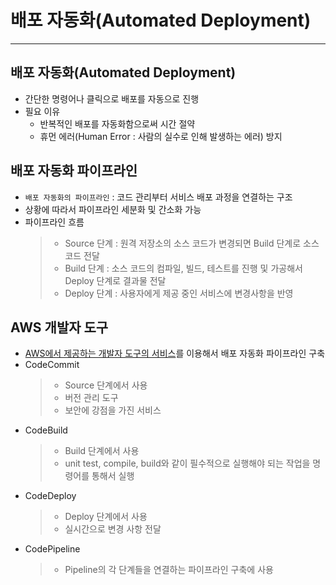 # **배포 자동화(Automated Deployment)**

***

## **배포 자동화(Automated Deployment)**

- 간단한 명령어나 클릭으로 배포를 자동으로 진행
- 필요 이유
    - 반복적인 배포를 자동화함으로써 시간 절약
    - 휴먼 에러(Human Error : 사람의 실수로 인해 발생하는 에러) 방지

## **배포 자동화 파이프라인**

- `배포 자동화의 파이프라인` : 코드 관리부터 서비스 배포 과정을 연결하는 구조
- 상황에 따라서 파이프라인 세분화 및 간소화 가능
- 파이프라인 흐름
    > - Source 단계 : 원격 저장소의 소스 코드가 변경되면 Build 단계로 소스 코드 전달
    > - Build 단계 : 소스 코드의 컴파일, 빌드, 테스트를 진행 및 가공해서 Deploy 단계로 결과물 전달
    > - Deploy 단계 : 사용자에게 제공 중인 서비스에 변경사항을 반영

## **AWS 개발자 도구**

- <u>AWS에서 제공하는 개발자 도구의 서비스</u>를 이용해서 배포 자동화 파이프라인 구축
- CodeCommit
  > - Source 단계에서 사용
  > - 버전 관리 도구
  > - 보안에 강점을 가진 서비스
- CodeBuild
  > - Build 단계에서 사용
  > - unit test, compile, build와 같이 필수적으로 실행해야 되는 작업을 명령어를 통해서 실행
- CodeDeploy
  > - Deploy 단계에서 사용
  > - 실시간으로 변경 사항 전달
- CodePipeline
  > - Pipeline의 각 단계들을 연결하는 파이프라인 구축에 사용

<p align="center">
    <img src="https://img1.daumcdn.net/thumb/R1280x0/?scode=mtistory2&fname=https%3A%2F%2Fblog.kakaocdn.net%2Fdn%2F9aBEp%2FbtrS0Lcs6u2%2F7VD01iyd7lhhKcNl4Gdkp1%2Fimg.jpg" alt=""/>
</p>